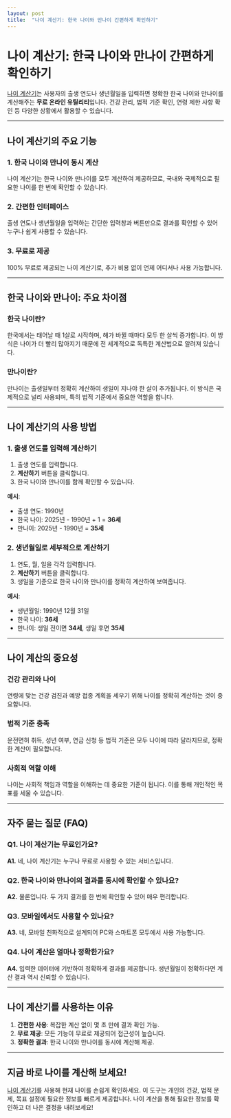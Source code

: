 ```yaml
---
layout: post
title:  "나이 계산기: 한국 나이와 만나이 간편하게 확인하기"
---
```


# 나이 계산기: 한국 나이와 만나이 간편하게 확인하기

[나이 계산기](https://www.freeonlineutility.com/ko/app/age-calculator/)는 사용자의 출생 연도나 생년월일을 입력하면 정확한 한국 나이와 만나이를 계산해주는 **무료 온라인 유틸리티**입니다. 건강 관리, 법적 기준 확인, 연령 제한 사항 확인 등 다양한 상황에서 활용할 수 있습니다.

---

## 나이 계산기의 주요 기능

### 1. 한국 나이와 만나이 동시 계산
나이 계산기는 한국 나이와 만나이를 모두 계산하여 제공하므로, 국내와 국제적으로 필요한 나이를 한 번에 확인할 수 있습니다.

### 2. 간편한 인터페이스
출생 연도나 생년월일을 입력하는 간단한 입력창과 버튼만으로 결과를 확인할 수 있어 누구나 쉽게 사용할 수 있습니다.

### 3. 무료로 제공
100% 무료로 제공되는 나이 계산기로, 추가 비용 없이 언제 어디서나 사용 가능합니다.

---

## 한국 나이와 만나이: 주요 차이점

### 한국 나이란?
한국에서는 태어날 때 1살로 시작하며, 해가 바뀔 때마다 모두 한 살씩 증가합니다. 이 방식은 나이가 더 빨리 많아지기 때문에 전 세계적으로 독특한 계산법으로 알려져 있습니다.

### 만나이란?
만나이는 출생일부터 정확히 계산하여 생일이 지나야 한 살이 추가됩니다. 이 방식은 국제적으로 널리 사용되며, 특히 법적 기준에서 중요한 역할을 합니다.

---

## 나이 계산기의 사용 방법

### 1. 출생 연도를 입력해 계산하기
1. 출생 연도를 입력합니다.
2. **계산하기** 버튼을 클릭합니다.
3. 한국 나이와 만나이를 함께 확인할 수 있습니다.

**예시**:  
- 출생 연도: 1990년  
- 한국 나이: 2025년 - 1990년 + 1 = **36세**  
- 만나이: 2025년 - 1990년 = **35세**  

### 2. 생년월일로 세부적으로 계산하기
1. 연도, 월, 일을 각각 입력합니다.
2. **계산하기** 버튼을 클릭합니다.
3. 생일을 기준으로 한국 나이와 만나이를 정확히 계산하여 보여줍니다.

**예시**:  
- 생년월일: 1990년 12월 31일  
- 한국 나이: **36세**  
- 만나이: 생일 전이면 **34세**, 생일 후면 **35세**  

---

## 나이 계산의 중요성

### 건강 관리와 나이
연령에 맞는 건강 검진과 예방 접종 계획을 세우기 위해 나이를 정확히 계산하는 것이 중요합니다.

### 법적 기준 충족
운전면허 취득, 성년 여부, 연금 신청 등 법적 기준은 모두 나이에 따라 달라지므로, 정확한 계산이 필요합니다.

### 사회적 역할 이해
나이는 사회적 책임과 역할을 이해하는 데 중요한 기준이 됩니다. 이를 통해 개인적인 목표를 세울 수 있습니다.

---

## 자주 묻는 질문 (FAQ)

### Q1. 나이 계산기는 무료인가요?  
**A1.** 네, 나이 계산기는 누구나 무료로 사용할 수 있는 서비스입니다.

### Q2. 한국 나이와 만나이의 결과를 동시에 확인할 수 있나요?  
**A2.** 물론입니다. 두 가지 결과를 한 번에 확인할 수 있어 매우 편리합니다.

### Q3. 모바일에서도 사용할 수 있나요?  
**A3.** 네, 모바일 친화적으로 설계되어 PC와 스마트폰 모두에서 사용 가능합니다.

### Q4. 나이 계산은 얼마나 정확한가요?  
**A4.** 입력한 데이터에 기반하여 정확하게 결과를 제공합니다. 생년월일이 정확하다면 계산 결과 역시 신뢰할 수 있습니다.

---

## 나이 계산기를 사용하는 이유

1. **간편한 사용**: 복잡한 계산 없이 몇 초 만에 결과 확인 가능.
2. **무료 제공**: 모든 기능이 무료로 제공되어 접근성이 높습니다.
3. **정확한 결과**: 한국 나이와 만나이를 동시에 계산해 제공.

---

## 지금 바로 나이를 계산해 보세요!

[나이 계산기](https://www.freeonlineutility.com/ko/app/age-calculator/)를 사용해 현재 나이를 손쉽게 확인하세요. 이 도구는 개인의 건강, 법적 문제, 목표 설정에 필요한 정보를 빠르게 제공합니다. 나이 계산을 통해 필요한 정보를 확인하고 더 나은 결정을 내려보세요!
